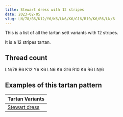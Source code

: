 ```yaml
---
title: Stewart dress with 12 stripes
date: 2023-02-05
slug: LN/78/B6/K12/Y6/K6/LN6/K6/G16/R10/K6/R6/LN/6
---
```

This is a list of all the tartan sett variants with 12 stripes.

It is a 12 stripes tartan.


## Thread count
LN/78 B6 K12 Y6 K6 LN6 K6 G16 R10 K6 R6 LN/6

## Examples of this tartan pattern

| Tartan Variants |
|---------------|
| [Stewart dress](/variants/ln/78/b6/k12/y6/k6/ln6/k6/g16/r10/k6/r6/ln/6-b304080-g008000-k000000-lne0e0e0-rc00000-yf0c000)||
